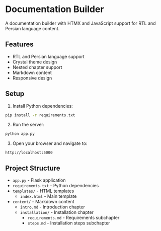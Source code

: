  # Documentation Builder

A documentation builder with HTMX and JavaScript support for RTL and Persian language content.

## Features

- RTL and Persian language support
- Crystal theme design
- Nested chapter support
- Markdown content
- Responsive design

## Setup

1. Install Python dependencies:
```bash
pip install -r requirements.txt
```

2. Run the server:
```bash
python app.py
```

3. Open your browser and navigate to:
```
http://localhost:5000
```

## Project Structure

- `app.py` - Flask application
- `requirements.txt` - Python dependencies
- `templates/` - HTML templates
  - `index.html` - Main template
- `content/` - Markdown content
  - `intro.md` - Introduction chapter
  - `installation/` - Installation chapter
    - `requirements.md` - Requirements subchapter
    - `steps.md` - Installation steps subchapter